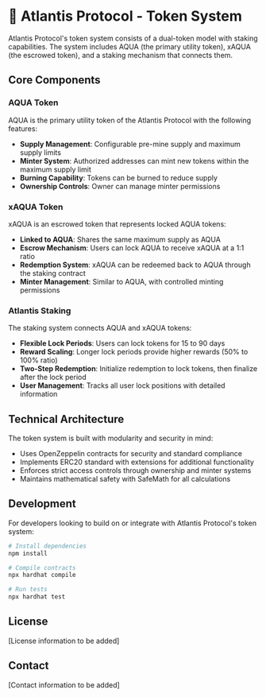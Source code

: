 # 🔱 Atlantis Protocol - Token System

Atlantis Protocol's token system consists of a dual-token model with staking capabilities. The system includes AQUA (the primary utility token), xAQUA (the escrowed token), and a staking mechanism that connects them.

## Core Components

### AQUA Token

AQUA is the primary utility token of the Atlantis Protocol with the following features:

- **Supply Management**: Configurable pre-mine supply and maximum supply limits
- **Minter System**: Authorized addresses can mint new tokens within the maximum supply limit
- **Burning Capability**: Tokens can be burned to reduce supply
- **Ownership Controls**: Owner can manage minter permissions

### xAQUA Token

xAQUA is an escrowed token that represents locked AQUA tokens:

- **Linked to AQUA**: Shares the same maximum supply as AQUA
- **Escrow Mechanism**: Users can lock AQUA to receive xAQUA at a 1:1 ratio
- **Redemption System**: xAQUA can be redeemed back to AQUA through the staking contract
- **Minter Management**: Similar to AQUA, with controlled minting permissions

### Atlantis Staking

The staking system connects AQUA and xAQUA tokens:

- **Flexible Lock Periods**: Users can lock tokens for 15 to 90 days
- **Reward Scaling**: Longer lock periods provide higher rewards (50% to 100% ratio)
- **Two-Step Redemption**: Initialize redemption to lock tokens, then finalize after the lock period
- **User Management**: Tracks all user lock positions with detailed information

## Technical Architecture

The token system is built with modularity and security in mind:

- Uses OpenZeppelin contracts for security and standard compliance
- Implements ERC20 standard with extensions for additional functionality
- Enforces strict access controls through ownership and minter systems
- Maintains mathematical safety with SafeMath for all calculations

## Development

For developers looking to build on or integrate with Atlantis Protocol's token system:

```bash
# Install dependencies
npm install

# Compile contracts
npx hardhat compile

# Run tests
npx hardhat test
```

## License

[License information to be added]

## Contact

[Contact information to be added]
